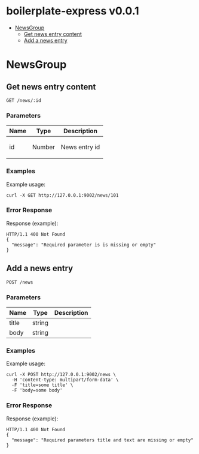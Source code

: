 # boilerplate-express v0.0.1



- [NewsGroup](#newsgroup)
	- [Get news entry content](#get-news-entry-content)
	- [Add a news entry](#add-a-news-entry)
	


# NewsGroup

## Get news entry content



	GET /news/:id


### Parameters

| Name    | Type      | Description                          |
|---------|-----------|--------------------------------------|
| id			| Number			|  <p>News entry id</p>							|

### Examples

Example usage:

```
curl -X GET http://127.0.0.1:9002/news/101
```

### Error Response

Response (example):

```
HTTP/1.1 400 Not Found
{
  "message": "Required parameter is is missing or empty"
}
```
## Add a news entry



	POST /news


### Parameters

| Name    | Type      | Description                          |
|---------|-----------|--------------------------------------|
| title			| string			|  							|
| body			| string			|  							|

### Examples

Example usage:

```
curl -X POST http://127.0.0.1:9002/news \
  -H 'content-type: multipart/form-data' \
  -F 'title=some title' \
  -F 'body=some body'
```

### Error Response

Response (example):

```
HTTP/1.1 400 Not Found
{
  "message": "Required parameters title and text are missing or empty"
}
```

